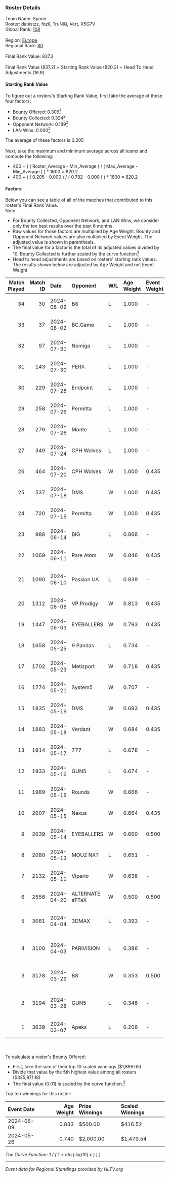 ### Roster Details<br />
Team Name: Space<br />
Roster: danistzz, fozil, TruNiQ, Vert, X5G7V<br />
Global Rank: [108](../standings_global.md)<br />
<br />
Region: [Europe]( ../standings_europe.md)<br />
Regional Rank: [80]( ../standings_europe.md)<br />
<br />
Final Rank Value:  837.2<br />
<br />
Final Rank Value (837.2) = Starting Rank Value (820.2) + Head To Head Adjustments (16.9)<br />

#### Starting Rank Value<br />
To figure out a rosters's Starting Rank Value, first take the average of these four factors:<br />
- Bounty Offered: 0.309[<sup>1</sup>](#table2)
- Bounty Collected: 0.324[<sup>2</sup>](#table1)
- Opponent Network: 0.189[<sup>2</sup>](#table1)
- LAN Wins: 0.000[<sup>2</sup>](#table1)

The average of these factors is 0.205<br />
<br />
Next, take the maximum and minimum average across all teams and compute the following:<br />
- 400 + ( ( Roster_Average - Min_Average ) / ( Max_Average - Min_Average ) ) * 1600 = 820.2
- 400 + ( ( 0.205 - 0.000 ) / ( 0.782 - 0.000 ) ) * 1600 = 820.2


#### Factors<br />
Below you can see a table of all of the matches that contributed to this roster's Final Rank Value.<br />
Note:<br />

- For Bounty Collected, Opponent Network, and LAN Wins, we consider only the ten best results over the past 6 months.
- Raw values for those factors are multiplied by Age Weight. Bounty and Opponent Network values are also multiplied by Event Weight. The adjusted value is shown in parenthesis.
- The final value for a factor is the total of its adjusted values divided by 10. Bounty Collected is further scaled by the curve function[<sup>3</sup>](#curveFunction)
- Head to head adjustments are based on rosters' starting rank values. The results shown below are adjusted by Age Weight and not Event Weight
<span id="table1"></span><br />


| Match Played | Match ID | Date       | Opponent        | W/L | Age Weight | Event Weight | Bounty Collected | Opponent Network | LAN Wins  | H2H Adj. | Roster                                    |
| -: | -: | :- | :- | :- | :- | :- | :- | :- | :- | -: | :- |
|           34 |       30 | 2024-08-02 | B8              | L   | 1.000      | -            | -                | -                | -         |    -4.45 | danistzz, fozil, TruNiQ, Vert, X5G7V      |
|           33 |       37 | 2024-08-02 | BC.Game         | L   | 1.000      | -            | -                | -                | -         |   -18.46 | danistzz, fozil, TruNiQ, Vert, X5G7V      |
|           32 |       97 | 2024-07-31 | Nemiga          | L   | 1.000      | -            | -                | -                | -         |    -5.10 | danistzz, fozil, TruNiQ, Vert, X5G7V      |
|           31 |      143 | 2024-07-30 | PERA            | L   | 1.000      | -            | -                | -                | -         |   -11.95 | danistzz, fozil, TruNiQ, Vert, X5G7V      |
|           30 |      229 | 2024-07-28 | Endpoint        | L   | 1.000      | -            | -                | -                | -         |   -18.00 | danistzz, fozil, TruNiQ, Vert, X5G7V      |
|           29 |      258 | 2024-07-26 | Permitta        | L   | 1.000      | -            | -                | -                | -         |   -16.70 | danistzz, fozil, TruNiQ, Vert, X5G7V      |
|           28 |      279 | 2024-07-26 | Monte           | L   | 1.000      | -            | -                | -                | -         |   -10.29 | danistzz, fozil, TruNiQ, Vert, X5G7V      |
|           27 |      349 | 2024-07-24 | CPH Wolves      | L   | 1.000      | -            | -                | -                | -         |   -19.02 | danistzz, fozil, TruNiQ, Vert, X5G7V      |
|           26 |      464 | 2024-07-20 | CPH Wolves      | W   | 1.000      | 0.435        | 0.004 (0.002)    | 0.376 (0.163)    | 0 (0.000) |    12.00 | danistzz, fozil, TruNiQ, Vert, X5G7V      |
|           25 |      537 | 2024-07-18 | DMS             | W   | 1.000      | 0.435        | -                | 0.462 (0.201)    | 0 (0.000) |    15.95 | danistzz, fozil, TruNiQ, Vert, X5G7V      |
|           24 |      720 | 2024-07-15 | Permitta        | W   | 1.000      | 0.435        | 0.024 (0.010)    | 0.887 (0.385)    | 0 (0.000) |    17.21 | danistzz, fozil, TruNiQ, Vert, X5G7V      |
|           23 |      988 | 2024-06-14 | BIG             | L   | 0.866      | -            | -                | -                | -         |    -2.44 | danistzz, fozil, TruNiQ, Vert, X5G7V      |
|           22 |     1069 | 2024-06-11 | Rare Atom       | W   | 0.846      | 0.435        | -                | 0.495 (0.182)    | 0 (0.000) |     7.38 | danistzz, fozil, TruNiQ, Vert, X5G7V      |
|           21 |     1090 | 2024-06-10 | Passion UA      | L   | 0.839      | -            | -                | -                | -         |    -7.63 | danistzz, fozil, H4SAN4TOR, Vert, X5G7V   |
|           20 |     1312 | 2024-06-06 | VP.Prodigy      | W   | 0.813      | 0.435        | 0.026 (0.009)    | 0.416 (0.147)    | 0 (0.000) |    14.41 | danistzz, fozil, TruNiQ, Vert, X5G7V      |
|           19 |     1447 | 2024-06-03 | EYEBALLERS      | W   | 0.793      | 0.435        | 0.006 (0.002)    | 0.528 (0.182)    | 0 (0.000) |    12.02 | danistzz, fozil, TruNiQ, Vert, X5G7V      |
|           18 |     1658 | 2024-05-25 | 9 Pandas        | L   | 0.734      | -            | -                | -                | -         |    -6.50 | danistzz, fozil, TruNiQ, Vert, X5G7V      |
|           17 |     1702 | 2024-05-23 | Metizport       | W   | 0.718      | 0.435        | 0.037 (0.012)    | -                | 0 (0.000) |    14.49 | danistzz, fozil, TruNiQ, Vert, X5G7V      |
|           16 |     1774 | 2024-05-21 | System5         | W   | 0.707      | -            | -                | -                | 0 (0.000) |     5.99 | danistzz, fozil, TruNiQ, Vert, X5G7V      |
|           15 |     1835 | 2024-05-19 | DMS             | W   | 0.693      | 0.435        | -                | 0.462 (0.139)    | 0 (0.000) |    12.92 | danistzz, fozil, TruNiQ, Vert, X5G7V      |
|           14 |     1883 | 2024-05-18 | Verdant         | W   | 0.684      | 0.435        | 0.015 (0.004)    | -                | 0 (0.000) |    13.19 | danistzz, fozil, TruNiQ, Vert, X5G7V      |
|           13 |     1914 | 2024-05-17 | 777             | L   | 0.678      | -            | -                | -                | -         |   -14.28 | danistzz, fozil, TruNiQ, Vert, X5G7V      |
|           12 |     1933 | 2024-05-16 | GUN5            | L   | 0.674      | -            | -                | -                | -         |    -7.98 | danistzz, fozil, TruNiQ, Vert, X5G7V      |
|           11 |     1989 | 2024-05-15 | Rounds          | W   | 0.666      | -            | -                | -                | -         |     1.53 | danistzz, fozil, TruNiQ, Vert, X5G7V      |
|           10 |     2007 | 2024-05-15 | Nexus           | W   | 0.664      | 0.435        | 0.014 (0.004)    | -                | -         |     9.15 | danistzz, fozil, TruNiQ, Vert, X5G7V      |
|            9 |     2039 | 2024-05-14 | EYEBALLERS      | W   | 0.660      | 0.500        | 0.006 (0.002)    | 0.528 (0.174)    | -         |    12.13 | danistzz, fozil, TruNiQ, Vert, X5G7V      |
|            8 |     2080 | 2024-05-13 | MOUZ NXT        | L   | 0.651      | -            | -                | -                | -         |    -4.80 | danistzz, fozil, TruNiQ, Vert, X5G7V      |
|            7 |     2132 | 2024-05-11 | Viperio         | W   | 0.638      | -            | -                | -                | -         |     4.58 | danistzz, fozil, TruNiQ, Vert, X5G7V      |
|            6 |     2556 | 2024-04-20 | ALTERNATE aTTaX | W   | 0.500      | 0.500        | 0.032 (0.008)    | 0.580 (0.145)    | -         |    10.80 | danistzz, fozil, TruNiQ, Vert, X5G7V      |
|            5 |     3061 | 2024-04-04 | 3DMAX           | L   | 0.393      | -            | -                | -                | -         |    -0.12 | danistzz, fozil, TruNiQ, Vert, waterfaLLZ |
|            4 |     3100 | 2024-04-03 | PARIVISION      | L   | 0.386      | -            | -                | -                | -         |    -2.10 | danistzz, fozil, TruNiQ, Vert, waterfaLLZ |
|            3 |     3178 | 2024-03-29 | B8              | W   | 0.353      | 0.500        | 0.166 (0.029)    | 0.945 (0.167)    | -         |     9.22 | danistzz, fozil, TruNiQ, Vert, waterfaLLZ |
|            2 |     3194 | 2024-03-28 | GUN5            | L   | 0.346      | -            | -                | -                | -         |    -3.76 | danistzz, fozil, TruNiQ, Vert, waterfaLLZ |
|            1 |     3639 | 2024-03-07 | Apeks           | L   | 0.206      | -            | -                | -                | -         |    -2.47 | enzero, fozil, TruNiQ, Vert, waterfaLLZ   |

<br />
<span id="table2"></span><br />
To calculate a roster's Bounty Offered:<br />

- First, take the sum of their top 10 scaled winnings ($1,896.05)
- Divide that value by the 5th highest value among all rosters ($325,971.18)
- The final value (0.01) is scaled by the curve function.[<sup>3</sup>](#curveFunction)

Top ten winnings for this roster:<br />

| Event Date | Age Weight | Prize Winnings | Scaled Winnings |
| :- | -: | :- | :- |
| 2024-06-09 |      0.833 | $500.00        | $416.52         |
| 2024-05-26 |      0.740 | $2,000.00      | $1,479.54       |


<span id="curveFunction"></span>_The Curve Function: 1 / ( 1 + abs( log10( x ) ) )_<br />

---
_Event data for Regional Standings provided by HLTV.org_<br />
